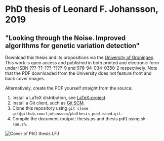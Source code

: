 # PhD thesis of Leonard F. Johansson, 2019
## "Looking through the Noise. Improved algorithms for genetic variation detection"

Download this thesis and its propositions via the [University of Groningen](https://www.rug.nl/about-us/news-and-events/events/phd-ceremonies/???? "University of Groningen"). This work is open access and published in both printed and electronic form under ISBN ???-??-???-????-9 and 978-94-034-0350-2 respectively. Note that the PDF downloaded from the University does not feature front and back cover images.

Alternatively, create the PDF yourself straight from the source:

1. Install a LaTeX distribution, see [LaTeX-project](https://www.latex-project.org/get/ "LaTeX-project").
2. Install a Git client, such as [Git SCM](https://git-scm.com/download "Git SCM").
3. Clone this repository using `git clone git@github.com:ljohansson/phdthesis_published.git`.
4. Compile the document (output: thesis.ps and thesis.pdf) using `sh run.sh`.

![Cover of PhD thesis LFJ](https://horafinita.nl/uploadedfiles/??? "Cover of PhD thesis :FJ")
